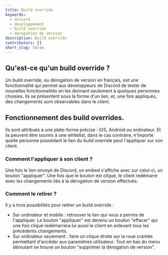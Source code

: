 ```yaml
---
title: Build override
keywords:
  - discord
  - developpement
  - build override
  - derogation de version 
description: Build override
contributors: []
short_slug: false
---
```


## Qu'est-ce qu'un build override ?

Un build override, ou dérogation de version en français, est une fonctionnalité qui permet aux développeurs de Discord de tester de nouvelles fonctionnalités en les donnant seulement à quelques personnes choisies. Ils se présentent sous la forme d'un lien, et, une fois appliqués, des changements sont observables dans le client.

## Fonctionnement des build overrides.

Ils sont attribués à une plate-forme précise : iOS, Android ou ordinateur. Et ils peuvent être soumis à une whitelist, dans le cas contraire, n'importe quelle personne possédant le lien du build override peut l'appliquer sur son client.

### Comment l'appliquer à son client ? 

Une fois le lien envoyé de Discord, un embed s'affiche avec sur celui-ci, un bouton "appliquer". Une fois que le bouton est cliqué, le client redémarre avec les changements liés à la dérogation de version effectués.

### Comment le retirer ?

Il y a trois possibilités pour retirer un build override :
* Sur ordinateur et mobile : retrouver le lien qui vous a permis de l'appliquer. Le bouton "appliquer" est devenu un bouton "effacer" qui une fois cliqué redémarrera lui aussi le client en enlevant tous les précédents changements.
* Sur ordinateur seulement : faire un clique droite sur la roue crantée permettant d'accéder aux paramètres utilisateur. Tout en bas du menu déroulant se trouve un bouton "supprimer la dérogation de version".
